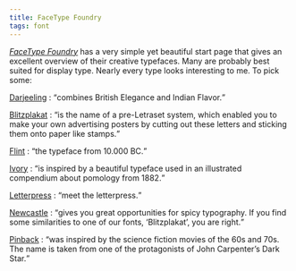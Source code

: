 ```yaml
---
title: FaceType Foundry
tags: font
---
```

[<cite>FaceType Foundry</cite>](https://www.facetype.org) has a very simple yet beautiful start page that gives an excellent overview of their creative typefaces. Many are probably best suited for display type. Nearly every type looks interesting to me. To pick some:

[Darjeeling](https://www.facetype.org/?font=darjeeling)
: <q>combines British Elegance and Indian Flavor.</q>

[Blitzplakat](https://www.facetype.org/?font=blitzplakat-2)
: <q>is the name of a pre-Letraset system, which enabled you to make your own advertising posters by cutting out these letters and sticking them onto paper like stamps.</q>

[Flint](https://www.facetype.org/?font=flint)
: <q>the typeface from 10.000 BC.</q>

[Ivory](https://www.facetype.org/?font=ivory)
: <q>is inspired by a beautiful typeface used in an illustrated compendium about pomology from 1882.</q>

[Letterpress](https://www.facetype.org/?font=letterpress)
: <q>meet the letterpress.</q>

[Newcastle](https://www.facetype.org/?font=newcastle)
: <q>gives you great opportunities for spicy typography. If you find some similarities to one of our fonts, ‘Blitzplakat’, you are right.</q>

[Pinback](https://www.facetype.org/?font=pinback)
: <q>was inspired by the science fiction movies of the 60s and 70s. The name is taken from one of the protagonists of John Carpenter’s Dark Star.</q>

